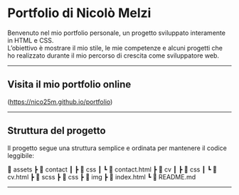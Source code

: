 # Portfolio di Nicolò Melzi

Benvenuto nel mio portfolio personale, un progetto sviluppato interamente in HTML e CSS.  
L’obiettivo è mostrare il mio stile, le mie competenze e alcuni progetti che ho realizzato durante il mio percorso di crescita come sviluppatore web.

---

## Visita il mio portfolio online

(https://nico25m.github.io/portfolio)

---

##  Struttura del progetto

Il progetto segue una struttura semplice e ordinata per mantenere il codice leggibile:

📂 assets
┣ 📂 contact
┃  ┣ 📂 css
┃  ┗ 📜 contact.html
┣ 📂 cv
┃  ┣ 📂 css
┃  ┗ 📜 cv.html
┣ 📂 scss
┣ 📂 css
┣ 📂 img
┣ 📜 index.html
┗ 📜 README.md

---








